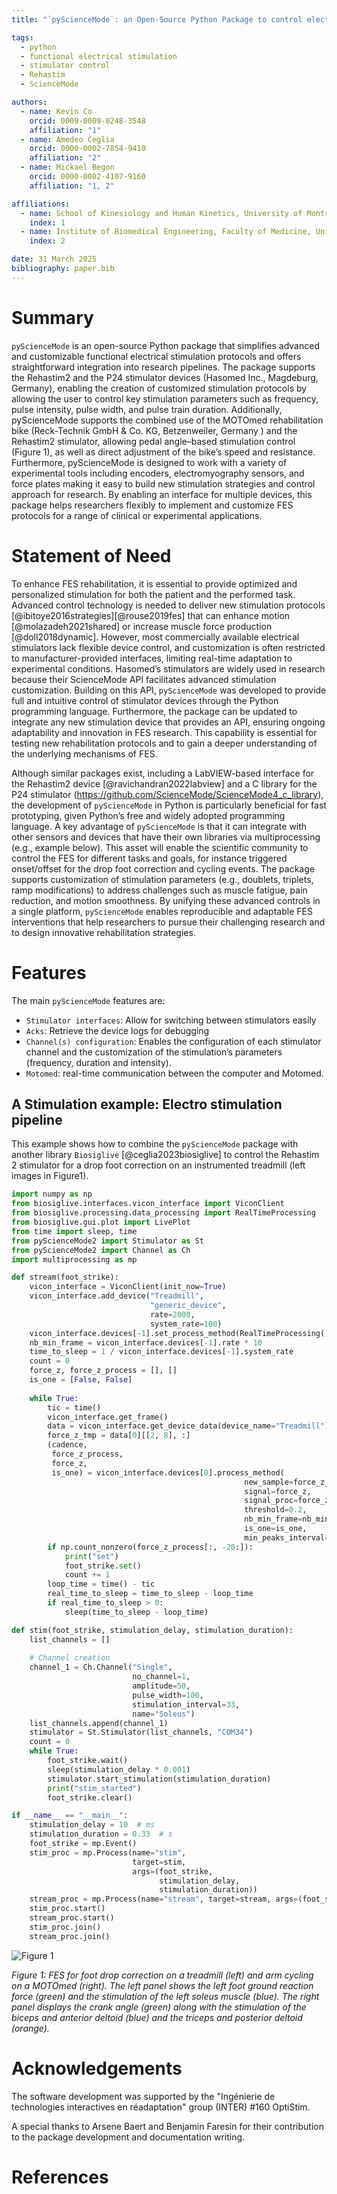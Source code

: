 ```yaml
---
title: "`pyScienceMode`: an Open-Source Python Package to control electro-stimulator through the Hasomed’s science mode protocol"

tags:
  - python
  - functional electrical stimulation
  - stimulator control
  - Rehastim
  - ScienceMode

authors:
  - name: Kevin Co
    orcid: 0009-0009-0248-3548
    affiliation: "1"
  - name: Amedeo Ceglia
    orcid: 0000-0002-7854-9410
    affiliation: "2"
  - name: Mickael Begon
    orcid: 0000-0002-4107-9160
    affiliation: "1, 2"

affiliations:
  - name: School of Kinesiology and Human Kinetics, University of Montreal, Montreal, QC, Canada
    index: 1
  - name: Institute of Biomedical Engineering, Faculty of Medicine, University of Montreal, Canada
    index: 2

date: 31 March 2025
bibliography: paper.bib
---
```


# Summary

`pyScienceMode` is an open-source Python package that simplifies advanced and customizable functional electrical
stimulation protocols and offers straightforward integration into research pipelines. The package supports the Rehastim2
and the P24 stimulator devices (Hasomed Inc., Magdeburg, Germany), enabling the creation of customized stimulation
protocols by allowing the user to control key stimulation parameters such as frequency, pulse intensity, pulse width,
and pulse train duration. Additionally, pyScienceMode supports the combined use of the MOTOmed rehabilitation bike
(Reck-Technik GmbH & Co. KG, Betzenweiler, Germany  ) and the Rehastim2 stimulator, allowing pedal angle–based
stimulation control (Figure 1), as well as direct adjustment of the bike’s speed and resistance. Furthermore,
pyScienceMode is designed to work with a variety of experimental tools including encoders, electromyography sensors,
and force plates making it easy to build new stimulation strategies and control approach for research. By enabling an
interface for multiple devices, this package helps researchers flexibly to implement and customize FES protocols for a
range of clinical or experimental applications.

# Statement of Need

To enhance FES rehabilitation, it is essential to provide optimized and personalized stimulation for both the patient
and the performed task. Advanced control technology is needed to deliver new stimulation protocols
[@ibitoye2016strategies][@rouse2019fes] that can enhance motion [@molazadeh2021shared] or increase muscle force
production [@doll2018dynamic]. However, most commercially available electrical stimulators lack flexible device control,
and customization is often restricted to manufacturer-provided interfaces, limiting real-time adaptation to experimental
conditions. Hasomed’s stimulators are widely used in research because their ScienceMode API facilitates advanced
stimulation customization. Building on this API, `pyScienceMode` was developed to provide full and intuitive control of
stimulator devices through the   Python programming language. Furthermore, the package can be updated to integrate any
new stimulation device that provides an API, ensuring ongoing adaptability and innovation in FES research. This
capability is essential for testing new rehabilitation protocols and to gain a deeper understanding of the underlying
mechanisms of FES.

Although similar packages exist, including a LabVIEW-based interface for the Rehastim2 device [@ravichandran2022labview]
and a C library for the P24 stimulator (https://github.com/ScienceMode/ScienceMode4_c_library), the development of
`pyScienceMode` in Python is particularly beneficial for fast prototyping, given Python’s free and widely adopted
programming language.  A key advantage of `pyScienceMode` is that it can integrate with other sensors and devices
that have their own libraries via multiprocessing (e.g., example below). This asset will enable the scientific community
to control the FES for different tasks and goals, for instance triggered onset/offset for the drop foot correction and
cycling events. The package supports customization of stimulation parameters (e.g., doublets, triplets, ramp
modifications) to address challenges such as muscle fatigue, pain reduction, and motion smoothness. By unifying these
advanced controls in a single platform, `pyScienceMode` enables reproducible and adaptable FES interventions that help
researchers to pursue their challenging research and to design innovative rehabilitation strategies. 


# Features

The main `pyScienceMode` features are:

- `Stimulator interfaces`: Allow for switching between stimulators easily
- `Acks`: Retrieve the device logs for debugging 
- `Channel(s) configuration`: Enables the configuration of each stimulator channel and the customization of the stimulation’s parameters (frequency, duration and intensity). 
- `Motomed`: real-time communication between the computer and Motomed.


## A Stimulation example: Electro stimulation pipeline

This example shows how to combine the `pyScienceMode` package with another library `Biosiglive` [@ceglia2023biosiglive]
to control the Rehastim 2 stimulator for a drop foot correction on an instrumented treadmill (left images in Figure1).

```python
import numpy as np
from biosiglive.interfaces.vicon_interface import ViconClient
from biosiglive.processing.data_processing import RealTimeProcessing
from biosiglive.gui.plot import LivePlot
from time import sleep, time
from pyScienceMode2 import Stimulator as St
from pyScienceMode2 import Channel as Ch
import multiprocessing as mp

def stream(foot_strike):
    vicon_interface = ViconClient(init_now=True)
    vicon_interface.add_device("Treadmill",
                               "generic_device",
                               rate=2000,
                               system_rate=100)
    vicon_interface.devices[-1].set_process_method(RealTimeProcessing().get_peaks)
    nb_min_frame = vicon_interface.devices[-1].rate * 10
    time_to_sleep = 1 / vicon_interface.devices[-1].system_rate
    count = 0
    force_z, force_z_process = [], []
    is_one = [False, False]
    
    while True:
        tic = time()
        vicon_interface.get_frame()
        data = vicon_interface.get_device_data(device_name="Treadmill")
        force_z_tmp = data[0][[2, 8], :]
        (cadence,
         force_z_process,
         force_z,
         is_one) = vicon_interface.devices[0].process_method(
                                                    new_sample=force_z_tmp,
                                                    signal=force_z,
                                                    signal_proc=force_z_process,
                                                    threshold=0.2,
                                                    nb_min_frame=nb_min_frame,
                                                    is_one=is_one,
                                                    min_peaks_interval=1300)
        if np.count_nonzero(force_z_process[:, -20:]):
            print("set")
            foot_strike.set()
            count += 1
        loop_time = time() - tic
        real_time_to_sleep = time_to_sleep - loop_time
        if real_time_to_sleep > 0:
            sleep(time_to_sleep - loop_time)

def stim(foot_strike, stimulation_delay, stimulation_duration):
    list_channels = []
    
    # Channel creation
    channel_1 = Ch.Channel("Single",
                           no_channel=1,
                           amplitude=50,
                           pulse_width=100,
                           stimulation_interval=33,
                           name="Soleus")
    list_channels.append(channel_1)
    stimulator = St.Stimulator(list_channels, "COM34")
    count = 0
    while True:
        foot_strike.wait()
        sleep(stimulation_delay * 0.001)
        stimulator.start_stimulation(stimulation_duration)
        print("stim_started")
        foot_strike.clear()

if __name__ == "__main__":
    stimulation_delay = 10  # ms
    stimulation_duration = 0.33  # s
    foot_strike = mp.Event()
    stim_proc = mp.Process(name="stim",
                           target=stim,
                           args=(foot_strike,
                                 stimulation_delay,
                                 stimulation_duration))
    stream_proc = mp.Process(name="stream", target=stream, args=(foot_strike,))
    stim_proc.start()
    stream_proc.start()
    stim_proc.join()
    stream_proc.join()
```

![Figure 1](drop_foot_figure.png)

*Figure 1: FES for foot drop correction on a treadmill (left) and arm cycling on a MOTOmed (right). The left panel
shows the left foot ground reaction force (green) and the stimulation of the left soleus muscle (blue). The right panel
displays the crank angle (green) along with the stimulation of the biceps and anterior deltoid (blue) and the triceps
and posterior deltoid (orange).*

# Acknowledgements

The software development was supported by the "Ingénierie de technologies interactives en réadaptation" group (INTER)
#160 OptiStim.

A special thanks to Arsene Baert and Benjamin Faresin for their contribution to the package development and
documentation writing.


# References